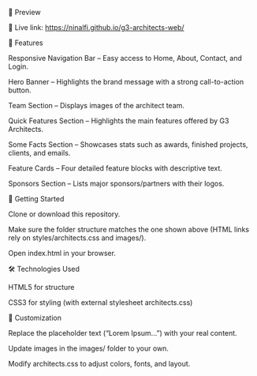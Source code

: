 📸 Preview

🔗 Live link: https://ninalfi.github.io/g3-architects-web/


📝 Features

Responsive Navigation Bar – Easy access to Home, About, Contact, and Login.

Hero Banner – Highlights the brand message with a strong call-to-action button.

Team Section – Displays images of the architect team.

Quick Features Section – Highlights the main features offered by G3 Architects.

Some Facts Section – Showcases stats such as awards, finished projects, clients, and emails.

Feature Cards – Four detailed feature blocks with descriptive text.

Sponsors Section – Lists major sponsors/partners with their logos.

🚀 Getting Started

Clone or download this repository.

Make sure the folder structure matches the one shown above (HTML links rely on styles/architects.css and images/).

Open index.html in your browser.

🛠️ Technologies Used

HTML5 for structure

CSS3 for styling (with external stylesheet architects.css)

📌 Customization

Replace the placeholder text (“Lorem Ipsum…”) with your real content.

Update images in the images/ folder to your own.

Modify architects.css to adjust colors, fonts, and layout.